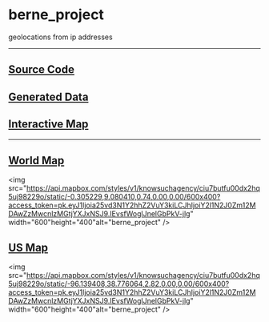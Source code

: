 # berne_project
geolocations from ip addresses

--------
## [Source Code](https://github.com/knowsuchagency/berne_project/blob/master/ip_to_geo.ipynb)
## [Generated Data](https://github.com/knowsuchagency/berne_project/blob/master/ip_geos.csv)
## [Interactive Map](https://api.mapbox.com/styles/v1/knowsuchagency/ciu7butfu00dx2hq5uj98229o.html?title=true&access_token=pk.eyJ1Ijoia25vd3N1Y2hhZ2VuY3kiLCJhIjoiY2l1N2J0Zm12MDAwZzMwcnlzMGtjYXJxNSJ9.IEvsfWoglJnelGbPkV-jlg#2.4325554392575066/31.4525392819708/-108.3781338293163/0)
--------

## [World Map](https://api.mapbox.com/styles/v1/knowsuchagency/ciu7butfu00dx2hq5uj98229o/static/-0.305229,9.080410,0.74,0.00,0.00/600x400?access_token=pk.eyJ1Ijoia25vd3N1Y2hhZ2VuY3kiLCJhIjoiY2l1N2J0Zm12MDAwZzMwcnlzMGtjYXJxNSJ9.IEvsfWoglJnelGbPkV-jlg)
<img src="https://api.mapbox.com/styles/v1/knowsuchagency/ciu7butfu00dx2hq5uj98229o/static/-0.305229,9.080410,0.74,0.00,0.00/600x400?access_token=pk.eyJ1Ijoia25vd3N1Y2hhZ2VuY3kiLCJhIjoiY2l1N2J0Zm12MDAwZzMwcnlzMGtjYXJxNSJ9.IEvsfWoglJnelGbPkV-jlg" width="600"height="400"alt="berne_project" />

## [US Map](https://api.mapbox.com/styles/v1/knowsuchagency/ciu7butfu00dx2hq5uj98229o/static/-0.305229,9.080410,0.74,0.00,0.00/600x400?access_token=pk.eyJ1Ijoia25vd3N1Y2hhZ2VuY3kiLCJhIjoiY2l1N2J0Zm12MDAwZzMwcnlzMGtjYXJxNSJ9.IEvsfWoglJnelGbPkV-jlg)
<img src="https://api.mapbox.com/styles/v1/knowsuchagency/ciu7butfu00dx2hq5uj98229o/static/-96.139408,38.776064,2.82,0.00,0.00/600x400?access_token=pk.eyJ1Ijoia25vd3N1Y2hhZ2VuY3kiLCJhIjoiY2l1N2J0Zm12MDAwZzMwcnlzMGtjYXJxNSJ9.IEvsfWoglJnelGbPkV-jlg" width="600"height="400"alt="berne_project" />
